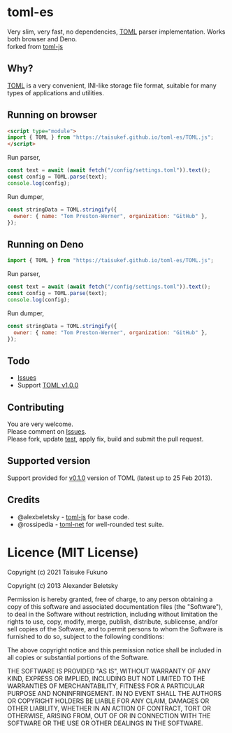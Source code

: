# toml-es

Very slim, very fast, no dependencies, [TOML](https://github.com/mojombo/toml)
parser implementation. Works both browser and Deno.\
forked from [toml-js](https://github.com/alexbeletsky/toml-js)

## Why?

[TOML](https://github.com/mojombo/toml) is a very convenient, INI-like storage
file format, suitable for many types of applications and utilities.

## Running on browser

```html
<script type="module">
import { TOML } from "https://taisukef.github.io/toml-es/TOML.js";
</script>
```

Run parser,

```js
const text = await (await fetch("/config/settings.toml")).text();
const config = TOML.parse(text);
console.log(config);
```

Run dumper,

```js
const stringData = TOML.stringify({
  owner: { name: "Tom Preston-Werner", organization: "GitHub" },
});
```

## Running on Deno

```js
import { TOML } from "https://taisukef.github.io/toml-es/TOML.js";
```

Run parser,

```js
const text = await (await fetch("/config/settings.toml")).text();
const config = TOML.parse(text);
console.log(config);
```

Run dumper,

```js
const stringData = TOML.stringify({
  owner: { name: "Tom Preston-Werner", organization: "GitHub" },
});
```

## Todo

* [Issues](https://github.com/alexbeletsky/toml-js/issues)
* Support [TOML v1.0.0](https://toml.io/en/v1.0.0)

## Contributing

You are very welcome.  
Please comment on [Issues](https://github.com/taisukef/toml-es/issues).  
Please fork, update [test](/test/), apply fix, build and submit the pull request.  

## Supported version

Support provided for
[v0.1.0](https://github.com/mojombo/toml/blob/master/versions/toml-v0.1.0.md)
version of TOML (latest up to 25 Feb 2013).

## Credits

- @alexbeletsky - [toml-js](https://github.com/alexbeletsky/toml-js) for base
  code.
- @rossipedia - [toml-net](https://github.com/rossipedia/toml-net) for
  well-rounded test suite.

# Licence (MIT License)

Copyright (c) 2021 Taisuke Fukuno

Copyright (c) 2013 Alexander Beletsky

Permission is hereby granted, free of charge, to any person obtaining a copy of
this software and associated documentation files (the "Software"), to deal in
the Software without restriction, including without limitation the rights to
use, copy, modify, merge, publish, distribute, sublicense, and/or sell copies of
the Software, and to permit persons to whom the Software is furnished to do so,
subject to the following conditions:

The above copyright notice and this permission notice shall be included in all
copies or substantial portions of the Software.

THE SOFTWARE IS PROVIDED "AS IS", WITHOUT WARRANTY OF ANY KIND, EXPRESS OR
IMPLIED, INCLUDING BUT NOT LIMITED TO THE WARRANTIES OF MERCHANTABILITY, FITNESS
FOR A PARTICULAR PURPOSE AND NONINFRINGEMENT. IN NO EVENT SHALL THE AUTHORS OR
COPYRIGHT HOLDERS BE LIABLE FOR ANY CLAIM, DAMAGES OR OTHER LIABILITY, WHETHER
IN AN ACTION OF CONTRACT, TORT OR OTHERWISE, ARISING FROM, OUT OF OR IN
CONNECTION WITH THE SOFTWARE OR THE USE OR OTHER DEALINGS IN THE SOFTWARE.
